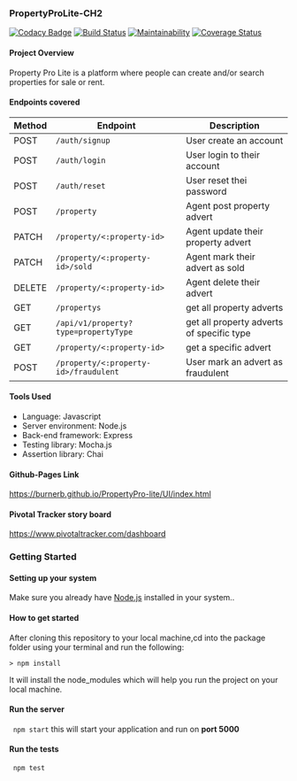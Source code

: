 ### PropertyProLite-CH2

[![Codacy Badge](https://api.codacy.com/project/badge/Grade/2b543b5910f94e0eba5b5df875313a36)](https://app.codacy.com/app/BurnerB/PropertyProLite-CH2?utm_source=github.com&utm_medium=referral&utm_content=BurnerB/PropertyProLite-CH2&utm_campaign=Badge_Grade_Dashboard)
[![Build Status](https://travis-ci.com/BurnerB/PropertyProLite-CH2.svg?branch=develop)](https://travis-ci.com/BurnerB/PropertyProLite-CH2)
[![Maintainability](https://api.codeclimate.com/v1/badges/812647c493bd04982407/maintainability)](https://codeclimate.com/github/BurnerB/PropertyProLite-CH2/maintainability)
[![Coverage Status](https://coveralls.io/repos/github/BurnerB/PropertyProLite-CH2/badge.svg?branch=develop)](https://coveralls.io/github/BurnerB/PropertyProLite-CH2?branch=develop)

#### Project Overview
Property Pro Lite is a platform where people can create and/or search properties for sale or rent.
#### Endpoints covered
| Method        | Endpoint                 | Description|
| ------------- | --------------------------|------------|
| POST           |`/auth/signup`   |User create an account|
| POST          | `/auth/login`   |User login to their account|
| POST          | `/auth/reset` | User reset thei password |
| POST        | `/property`    |Agent post property advert|
| PATCH         | `/property/<:property-id>`|Agent update their property advert|
| PATCH          | `/property/<:property-id>/sold`       |Agent mark their advert as sold|
| DELETE       | `/property/<:property-id>` |Agent delete their advert|
| GET | `/propertys`|get all property adverts|
| GET  |`/api/v1/property?type=propertyType` |get all property adverts of specific type|
| GET          | `/property/<:property-id>`|get a specific advert|
| POST          | `/property/<:property-id>/fraudulent`      |User mark an advert as fraudulent|

#### Tools Used
* Language: Javascript
* Server environment: Node.js 
* Back-end framework: Express 
* Testing library: Mocha.js
* Assertion library: Chai 
#### Github-Pages Link
https://burnerb.github.io/PropertyPro-lite/UI/index.html
#### Pivotal Tracker story board
https://www.pivotaltracker.com/dashboard

### Getting Started
#### Setting up your system
Make sure you already have [Node.js](https://nodejs.org/en/) installed in your system..
#### How to get started
After cloning this repository to your local machine,cd into the package folder using your terminal and run the following:

`> npm install`

It will install the node_modules which will help you run the project on your local machine.

#### Run the server
` npm start`
this will start your application and run on  **port 5000**

#### Run the tests
` npm test`



